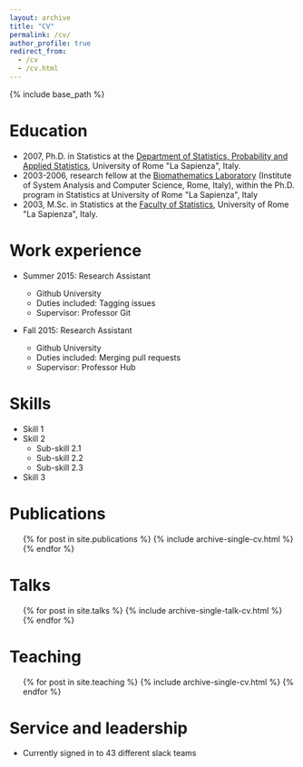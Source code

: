 ```yaml
---
layout: archive
title: "CV"
permalink: /cv/
author_profile: true
redirect_from:
  - /cv
  - /cv.html
---
```


{% include base_path %}

Education 
======
* 2007, Ph.D. in Statistics at the [Department of Statistics, Probability and Applied Statistics](http://www.dss.uniroma1.it/en), University of Rome "La Sapienza", Italy.
* 2003-2006, research fellow at the [Biomathematics Laboratory](http://biomat1.iasi.cnr.it/biomatematica/) (Institute of System Analysis and Computer Science, Rome, Italy), within the Ph.D. program in Statistics at University of Rome "La Sapienza", Italy
* 2003, M.Sc. in Statistics at the [Faculty of Statistics](http://www.dss.uniroma1.it/en), University of Rome "La Sapienza", Italy. 

Work experience
======
* Summer 2015: Research Assistant
  * Github University
  * Duties included: Tagging issues
  * Supervisor: Professor Git

* Fall 2015: Research Assistant
  * Github University
  * Duties included: Merging pull requests
  * Supervisor: Professor Hub
  
Skills
======
* Skill 1
* Skill 2
  * Sub-skill 2.1
  * Sub-skill 2.2
  * Sub-skill 2.3
* Skill 3

Publications
======
  <ul>{% for post in site.publications %}
    {% include archive-single-cv.html %}
  {% endfor %}</ul>
  
Talks
======
  <ul>{% for post in site.talks %}
    {% include archive-single-talk-cv.html %}
  {% endfor %}</ul>
  
Teaching
======
  <ul>{% for post in site.teaching %}
    {% include archive-single-cv.html %}
  {% endfor %}</ul>
  
Service and leadership
======
* Currently signed in to 43 different slack teams

